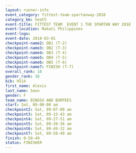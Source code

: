 ```yaml
---
layout: runner-info 
event_category: fittest-team-spartanway-2018 
category_km: heat5 
event-title: FITTEST TEAM  EVENT 1 THE SPARTAN WAY 2018 
event-location: Makati Philippines 
event-logo: 
event-date: 2018-03-01 
checkpoint-name2: OB1 (T-2) 
checkpoint-name3: OB2 (T-3) 
checkpoint-name4: OB3 (T-4) 
checkpoint-name5: OB4 (T-5) 
checkpoint-name6: OB5 (T-6) 
checkpoint-name7: FINISH (T-7) 
overall_rank: 16
gender_rank: 16
bib: H514
first_name: Alexis
last_name: Soon
gender: F
team_name: BINGSU AND BURPEES
start: Sat, 09-00-00 am
checkpoint2: Sat, 09-07-09 am
checkpoint3: Sat, 09-15-43 am
checkpoint4: Sat, 09-27-51 am
checkpoint5: Sat, 09-38-36 am
checkpoint6: Sat, 09-49-32 am
checkpoint7: Sat, 09-58-49 am
finish: 0-58-49
status: FINISHER
---
```

